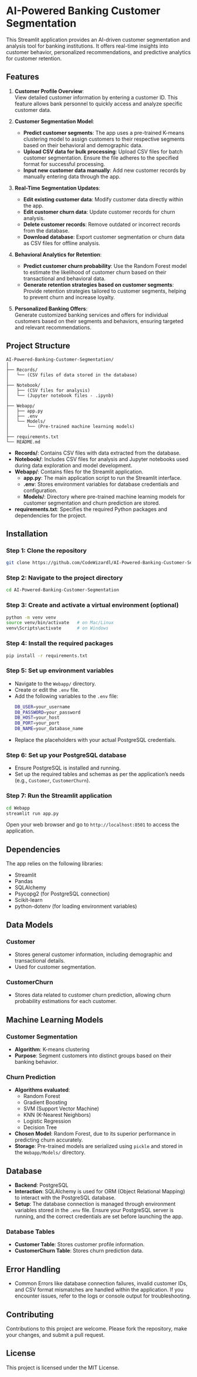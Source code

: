 
# AI-Powered Banking Customer Segmentation

This Streamlit application provides an AI-driven customer segmentation and analysis tool for banking institutions. It offers real-time insights into customer behavior, personalized recommendations, and predictive analytics for customer retention.

## Features

1. **Customer Profile Overview**:  
   View detailed customer information by entering a customer ID. This feature allows bank personnel to quickly access and analyze specific customer data.

2. **Customer Segmentation Model**:  
   - **Predict customer segments**: The app uses a pre-trained K-means clustering model to assign customers to their respective segments based on their behavioral and demographic data.
   - **Upload CSV data for bulk processing**: Upload CSV files for batch customer segmentation. Ensure the file adheres to the specified format for successful processing.
   - **Input new customer data manually**: Add new customer records by manually entering data through the app.

3. **Real-Time Segmentation Updates**:  
   - **Edit existing customer data**: Modify customer data directly within the app.
   - **Edit customer churn data**: Update customer records for churn analysis.
   - **Delete customer records**: Remove outdated or incorrect records from the database.
   - **Download database**: Export customer segmentation or churn data as CSV files for offline analysis.

4. **Behavioral Analytics for Retention**:  
   - **Predict customer churn probability**: Use the Random Forest model to estimate the likelihood of customer churn based on their transactional and behavioral data.
   - **Generate retention strategies based on customer segments**: Provide retention strategies tailored to customer segments, helping to prevent churn and increase loyalty.

5. **Personalized Banking Offers**:  
   Generate customized banking services and offers for individual customers based on their segments and behaviors, ensuring targeted and relevant recommendations.

## Project Structure

```
AI-Powered-Banking-Customer-Segmentation/
│
├── Records/
│   └── (CSV files of data stored in the database)
│
├── Notebook/
│   ├── (CSV files for analysis)
│   └── (Jupyter notebook files - .ipynb)
│
├── Webapp/
│   ├── app.py
│   ├── .env
│   └── Models/
│       └── (Pre-trained machine learning models)
│
├── requirements.txt
└── README.md
```

- **Records/**: Contains CSV files with data extracted from the database.
- **Notebook/**: Includes CSV files for analysis and Jupyter notebooks used during data exploration and model development.
- **Webapp/**: Contains files for the Streamlit application.
  - **app.py**: The main application script to run the Streamlit interface.
  - **.env**: Stores environment variables for database credentials and configuration.
  - **Models/**: Directory where pre-trained machine learning models for customer segmentation and churn prediction are stored.
- **requirements.txt**: Specifies the required Python packages and dependencies for the project.

## Installation

### Step 1: Clone the repository
```bash
git clone https://github.com/CodeWizardl/AI-Powered-Banking-Customer-Segmentation.git
```

### Step 2: Navigate to the project directory
```bash
cd AI-Powered-Banking-Customer-Segmentation
```

### Step 3: Create and activate a virtual environment (optional)
```bash
python -m venv venv
source venv/bin/activate   # on Mac/Linux
venv\Scripts\activate      # on Windows
```

### Step 4: Install the required packages
```bash
pip install -r requirements.txt
```

### Step 5: Set up environment variables
- Navigate to the `Webapp/` directory.
- Create or edit the `.env` file.
- Add the following variables to the `.env` file:
  ```bash
  DB_USER=your_username
  DB_PASSWORD=your_password
  DB_HOST=your_host
  DB_PORT=your_port
  DB_NAME=your_database_name
  ```
- Replace the placeholders with your actual PostgreSQL credentials.

### Step 6: Set up your PostgreSQL database
- Ensure PostgreSQL is installed and running.
- Set up the required tables and schemas as per the application’s needs (e.g., `Customer`, `CustomerChurn`).

### Step 7: Run the Streamlit application
```bash
cd Webapp
streamlit run app.py
```

Open your web browser and go to `http://localhost:8501` to access the application.

## Dependencies

The app relies on the following libraries:

- Streamlit
- Pandas
- SQLAlchemy
- Psycopg2 (for PostgreSQL connection)
- Scikit-learn
- python-dotenv (for loading environment variables)

## Data Models

### Customer
- Stores general customer information, including demographic and transactional details.
- Used for customer segmentation.

### CustomerChurn
- Stores data related to customer churn prediction, allowing churn probability estimations for each customer.

## Machine Learning Models

### Customer Segmentation
- **Algorithm**: K-means clustering
- **Purpose**: Segment customers into distinct groups based on their banking behavior.

### Churn Prediction
- **Algorithms evaluated**:
  - Random Forest
  - Gradient Boosting
  - SVM (Support Vector Machine)
  - KNN (K-Nearest Neighbors)
  - Logistic Regression
  - Decision Tree
- **Chosen Model**: Random Forest, due to its superior performance in predicting churn accurately.
- **Storage**: Pre-trained models are serialized using `pickle` and stored in the `Webapp/Models/` directory.

## Database

- **Backend**: PostgreSQL
- **Interaction**: SQLAlchemy is used for ORM (Object Relational Mapping) to interact with the PostgreSQL database.
- **Setup**: The database connection is managed through environment variables stored in the `.env` file. Ensure your PostgreSQL server is running, and the correct credentials are set before launching the app.

### Database Tables
- **Customer Table**: Stores customer profile information.
- **CustomerChurn Table**: Stores churn prediction data.

## Error Handling

- Common Errors like database connection failures, invalid customer IDs, and CSV format mismatches are handled within the application. If you encounter issues, refer to the logs or console output for troubleshooting.

## Contributing

Contributions to this project are welcome. Please fork the repository, make your changes, and submit a pull request.

## License

This project is licensed under the MIT License.
